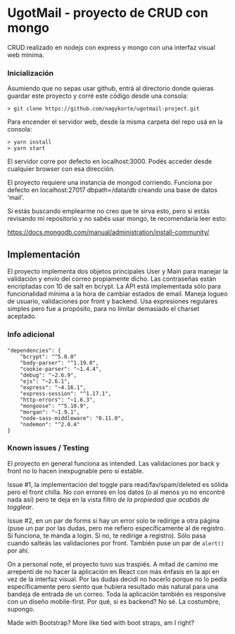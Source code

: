 # UgotMail - proyecto de CRUD con mongo

CRUD realizado en nodejs con express y mongo con una interfaz visual web mínima.

### Inicialización

Asumiendo que no sepas usar github, entrá al directorio donde quieras guardar este proyecto y corré este código desde una consola:

    > git clone https://github.com/nagykorte/ugotmail-project.git

Para encender el servidor web, desde la misma carpeta del repo usá en la consola:
    
    > yarn install 
    > yarn start

El servidor corre por defecto en localhost:3000. Podés acceder desde cualquier browser con esa dirección.
    
El proyecto requiere una instancia de mongod corriendo.
Funciona por defecto en localhost:27017 dbpath=/data/db creando una base de datos 'mail'.

Si estás buscando emplearme no creo que te sirva esto, pero si estás revisando mi repositorio y no sabés usar mongo, te recomendaría leer esto: 

https://docs.mongodb.com/manual/administration/install-community/


 ## Implementación

 El proyecto implementa dos objetos principales User y Main para manejar la validación y envío del correo propiamente dicho. Las contraseñas están encriptadas con 10 de salt en bcrypt. La API está implementada sólo para funcionalidad mínima a la hora de cambiar estados de email. Maneja logueo de usuario, validaciones por front y backend. Usa expresiones regulares simples pero fue a propósito, para no limitar demasiado el charset aceptado. 

### Info adicional

#### 
    "dependencies": {
        "bcrypt": "^5.0.0" 
        "body-parser": "^1.19.0",
        "cookie-parser": "~1.4.4",
        "debug": "~2.6.9",
        "ejs": "~2.6.1",
        "express": "~4.16.1",
        "express-session": "^1.17.1",
        "http-errors": "~1.6.3",
        "mongoose": "^5.10.9",
        "morgan": "~1.9.1",
        "node-sass-middleware": "0.11.0",
        "nodemon": "^2.0.4"
    }

### Known issues / Testing

El proyecto en general funciona as intended. Las validaciones por back y front no lo hacen inexpugnable pero sí estable. 

Issue #1, la implementación del toggle para read/fav/spam/deleted es sólida pero el front chilla. No con errores en los datos (o al menos yo no encontré nada así) pero te deja en la vista filtro _de la propiedad que acabás de togglear_. 

Issue #2, en un par de forms si hay un error solo te redirige a otra página (puse un par por las dudas, pero me refiero específicamente al de registro. Si funciona, te manda a login. Si no, te redirige a registro). Sólo pasa cuando salteás las validaciones por front. También puse un par de ``` alert() ``` por ahí. 


On a personal note, el proyecto tuvo sus traspiés. A mitad de camino me arrepentí de no hacer la aplicación en React con más énfasis en la api en vez de la interfaz visual. Por las dudas decidí no hacerlo porque no lo pedía específicamente pero siento que hubiera resultado más natural para una bandeja de entrada de un correo. Toda la aplicación también es responsive con un diseño mobile-first. Por qué, si es backend? No sé. La costumbre, supongo.

Made with Bootstrap? More like tied with boot straps, am I right?
